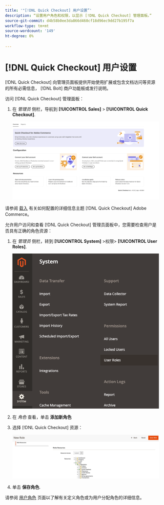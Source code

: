 ```yaml
---
title: '"[!DNL Quick Checkout] 用户设置”'
description: “设置用户角色和权限，以显示 [!DNL Quick Checkout] 管理面板。”
source-git-commit: d4b58b0ee3da866d460cf18d96ec9dd27b195f7a
workflow-type: tm+mt
source-wordcount: '149'
ht-degree: 0%

---
```



# [!DNL Quick Checkout] 用户设置

[!DNL Quick Checkout] 向管理员面板提供开始使用扩展或包含文档访问等资源的所有必需信息， [!DNL Bolt] 商户功能板或发行说明。

访问 [!DNL Quick Checkout] 管理面板：

1. 在 _管理员_ 侧栏，导航到 **[!UICONTROL Sales]** > **[!UICONTROL Quick Checkout]**.

   ![菜单快速结帐](assets/overview-admin-panel.png)

请参阅 [载入](../quick-checkout/onboarding.md) 有关如何配置的详细信息主题 [!DNL Quick Checkout] Adobe Commerce。

允许用户访问和查看 [!DNL Quick Checkout] 管理员面板中，您需要检查用户是否具有正确的角色资源：

1. 在 _管理员_ 侧栏，转到 **[!UICONTROL System]** >权限> **[!UICONTROL User Roles]**.

   ![用户角色](assets/user-roles.png)

1. 在 _角色_ 查看，单击 **添加新角色**
1. 选择 [!DNL Quick Checkout] 资源：

   ![快速结帐角色和权限](assets/role-resource-quick-checkout.png)

1. 单击 **保存角色**.

请参阅 [用户角色](https://docs.magento.com/user-guide/system/permissions-user-roles.html) 页面以了解有关定义角色或为用户分配角色的详细信息。
